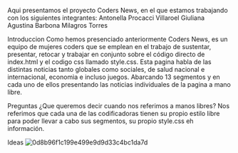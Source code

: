 Aqui presentamos el proyecto Coders News, en el que estamos trabajando con los siguientes integrantes:
Antonella Procacci
Villaroel Giuliana
Agustina Barbona
Milagros Torres

Introduccion
Como hemos presenciado anteriormente Coders News, es un equipo de mujeres coders que se emplean en el trabajo de sustentar, presentar, retocar y trabajar en conjunto sobre el código directo de index.html y el codigo css llamado style.css. 
Esta pagina habla de las distintas noticias tanto globales como sociales, de salud nacional e internacional, economìa e incluso juegos. Abarcando 13 segmentos y en cada uno de ellos presentando las noticias individuales de la pagina a mano libre. 

Preguntas
¿Que queremos decir cuando nos referimos a manos libres?
Nos referimos que cada una de las codificadoras tienen su propio estilo libre para poder llevar a cabo sus segmentos, su propio style.css eh información. 

Ideas
![0d8b96f1c199e499e9d9d33c4bc1da7d](https://github.com/Icaros95/webNews/assets/134515110/f391bce6-6011-475a-affb-b87e1cb03dce)
